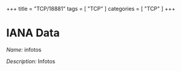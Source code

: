 +++
title = "TCP/18881"
tags = [ "TCP" ]
categories = [ "TCP" ]
+++

# IANA Data

_Name:_ infotos

_Description:_ Infotos

